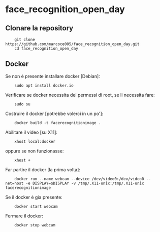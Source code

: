 # face_recognition_open_day

## Clonare la repository
```
    git clone https://github.com/marcoce005/face_recognition_open_day.git
    cd face_recognition_open_day
```

## Docker
Se non è presente installare docker [Debian]:
```
    sudo apt install docker.io
```

Verificare se docker necessita dei permessi di root, se li necessita fare:
```
    sudo su
```

Costruire il docker [potrebbe volerci in un po']:
```
    docker build -t facerecognitionimage .
```

Abilitare il video [su X11]:
```
    xhost local:docker
```
oppure se non funzionasse:
```
    xhost +
```

Far partire il docker [la prima volta]:
```
    docker run --name webcam --device /dev/video0:/dev/video0 --net=host -e DISPLAY=$DISPLAY -v /tmp/.X11-unix:/tmp/.X11-unix facerecognitionimage
```

Se il docker è gia presente: 
```
    docker start webcam
```

Fermare il docker:
```
    docker stop webcam
```
